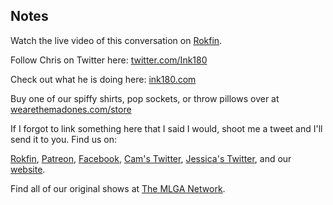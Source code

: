 ## Notes

Watch the live video of this conversation on [Rokfin](https://rokfin.com/stream/8044/Episode-105--A-Redemption-in-Ink-with-Chris-Baker-of-Ink180).

Follow Chris on Twitter here: [twitter.com/Ink180](https://twitter.com/Ink180)

Check out what he is doing here: [ink180.com](http://ink180.com/)

Buy one of our spiffy shirts, pop sockets, or throw pillows over at [wearethemadones.com/store](https://wearethemadones.com/store)

If I forgot to link something here that I said I would, shoot me a tweet and I'll send it to you.
Find us on:

[Rokfin](https://rokfin.com/TheMadOnes), [Patreon](https://patreon.com/TheMadOnes), [Facebook](https://www.facebook.com/WeAreTheMad/), [Cam's Twitter](https://twitter.com/CamHarless), [Jessica's Twitter](https://twitter.com/soupcanarchist), and our [website](http://wearethemad.com).

Find all of our original shows at [The MLGA Network](https://mlganetwork.com).
